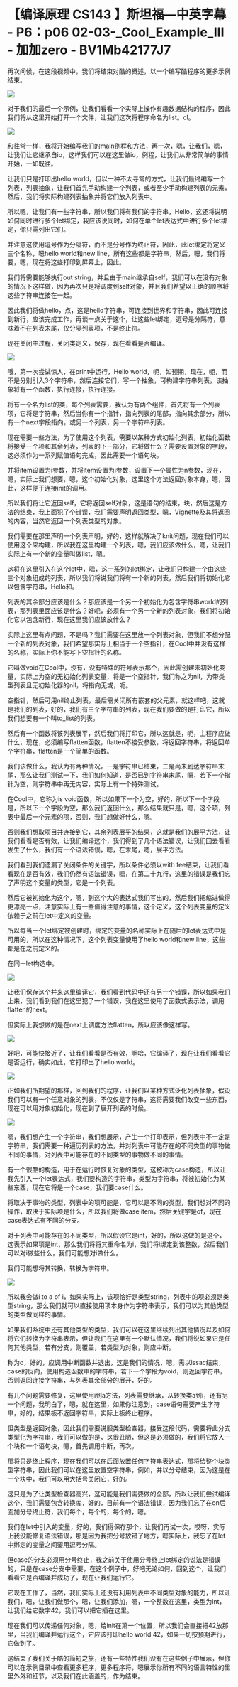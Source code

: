 # 【编译原理 CS143 】斯坦福—中英字幕 - P6：p06 02-03-_Cool_Example_III - 加加zero - BV1Mb42177J7

再次问候，在这段视频中，我们将结束对酷的概述，以一个编写酷程序的更多示例结束。

![](img/b7f7f95dfb31e6967bb48ac551b7f059_1.png)

对于我们的最后一个示例，让我们看看一个实际上操作有趣数据结构的程序，因此我们将从这里开始打开一个文件，让我们这次将程序命名为list。cl。



![](img/b7f7f95dfb31e6967bb48ac551b7f059_3.png)

和往常一样，我将开始编写我们的main例程和方法，再一次，嗯，让我们，嗯，让我们让它继承自io，这样我们可以在这里做io，例程，让我们从非常简单的事情开始，一如既往。

让我们只是打印出hello world，但以一种不太寻常的方式，让我们最终编写一个列表，列表抽象，让我们首先手动构建一个列表，或者至少手动构建列表的元素，然后，我们将实际构建列表抽象并将它们放入列表中。

所以嗯，让我们有一些字符串，所以我们将有我们的字符串，Hello，这还将说明如何同时进行多个let绑定，我应该说同时，如何在单个let表达式中进行多个let绑定，你只需列出它们。

并注意这使用逗号作为分隔符，而不是分号作为终止符，因此，此let绑定将定义三个名称，嗯hello world和new line，所有这些都是字符串，然后，嗯，我们将要，嗯，现在将这些打印到屏幕上，因此。

我们将需要能够执行out string，并且由于main继承自self，我们可以在没有对象的情况下这样做，因为再次只是将调度到self对象，并且我们希望以正确的顺序将这些字符串连接在一起。

因此我们将做hello，点，这是hello字符串，可连接到世界和字符串，因此可连接到新行，应该完成工作，再谈一点关于这个，让这些let绑定，逗号是分隔符，意味着不在列表末尾，仅分隔列表项，不是终止符。

现在关闭主过程，关闭类定义，保存，现在看看是否编译。

![](img/b7f7f95dfb31e6967bb48ac551b7f059_5.png)

哦，第一次尝试惊人，在print中运行，Hello world，呃，如预期，现在，呃，而不是分别引入3个字符串，然后连接它们，写一个抽象，可构建字符串列表，该抽象将有一个函数，执行连接，执行连接。

将有一个名为list的类，每个列表需要，我认为有两个组件，首先将有一个列表项，它将是字符串，然后当你有一个指针，指向列表的尾部，指向其余部分，所以有一个next字段指向，或另一个列表，另一个字符串列表。

现在需要一些方法，为了使用这个列表，需要以某种方式初始化列表，初始化函数将接受一个项和其余列表，列表的下一部分，它将做什么？需要设置对象的字段，这必须作为一系列赋值语句完成，因此需要一个语句块。

并将item设置为i参数，并将item设置为i参数，设置下一个属性为n参数，现在，嗯，实际上我们想要，嗯，这个初始化对象，这里这个方法返回对象本身，嗯，因此，这样便于连接init的调用。

所以我们将让它返回self，它将返回self对象，这是语句的结束，块，然后这是方法的结束，我上面犯了个错误，我们需要声明返回类型，嗯，Vignette及其将返回的内容，当然它返回一个列表类型的对象。

我们需要在那里声明一个列表声明，好的，这样就解决了knit问题，现在我们可以使用这个来构建，所以我在这里构建一个列表，嗯，我们应该做什么，嗯，让我们实际上有一个新的变量叫做list，嗯。

这将在这里引入在这个let中，嗯，这一系列的let绑定，让我们只构建一个由这些三个对象组成的列表，所以我们将说我们将有一个新的列表，然后我们将初始化它以包含字符串，Hello和。

列表的其余部分应该是什么？那应该是一个另一个初始化为包含字符串world的列表，那列表里面应该是什么？好吧，必须有一个另一个新的列表对象，我们将初始化它以包含新行，现在这里我们应该放什么？

实际上这里有点问题，不是吗？我们需要在这里放一个列表对象，但我们不想分配一个新的列表对象，我们希望那实际上相当于一个空指针，在Cool中并没有这样的名称，实际上你不能写下空指针的名称。

它叫做void在Cool中，没有，没有特殊的符号表示那个，因此需创建未初始化变量，实际上为空的无初始化列表变量，将是一个空指针，我们称之为nil，为带类型列表且无初始化器的nil，将指向无或，呃。

空指针，然后可用nil终止列表，最后需关闭所有嵌套的父元素，就这样吧，这就是我们的列表，好的，我们有三个字符串的列表，现在我们要做的是打印它，所以我们想要有一个叫to_list的列表。

然后有一个函数将该列表展平，然后我们将打印它，所以这就是，呃，主程序应做什么，现在，必须编写flatten函数，flatten不接受参数，将返回字符串，将返回单个字符串，flatten是一个简单的函数。

我们该做什么，我认为有两种情况，一是字符串已结束，二是尚未到达字符串末尾，那么让我们测试一下，我们如何知道，是否已到字符串末尾，嗯，若下一个指针为空，则字符串中再无内容，实际上有一个特殊测试。

在Cool中，它称为is void函数，所以如果下一个为空，好的，所以下一个字段是，所以下一个字段为空，那么我们返回什么，那么结果就只是，嗯，这个项，列表中最后一个元素的项，否则，我们想做好什么，嗯。

否则我们想取项目并连接到它，其余列表展平的结果，这就是我们的展平方法，让我们看看是否有效，让我们编译这个，我们得到了几个语法错误，让我们回去看看发生了什么，我们有一个语法错误，嗯，在末尾，嗯，展平方法。

我们看到我们遗漏了关闭条件的关键字，所以条件必须以with fee结束，让我们看看现在是否有效，我们仍然有语法错误，嗯，在第二十九行，这里的错误是我们忘了声明这个变量的类型，它是一个列表。

然后它被初始化为这个，嗯，到这个大的表达式我们写出的，然后我们把缩进做得更漂亮一点，注意实际上有一些值得注意的事情，这个定义，这个列表变量的定义依赖于之前在let中定义的变量。

所以每当一个let绑定被创建时，绑定的变量的名称实际上在随后的let表达式中是可用的，所以在这种情况下，这个列表变量使用了hello world和new line，这些都是在之前定义的。

在同一let构造中。

![](img/b7f7f95dfb31e6967bb48ac551b7f059_7.png)

让我们保存这个并来这里编译它，我们看到代码中还有另一个错误，所以如果我们上来，我们看到我们在这里犯了一个错误，我在这里使用了函数式表示法，调用flatten的next。

但实际上我想做的是在next上调度方法flatten，所以应该像这样写。

![](img/b7f7f95dfb31e6967bb48ac551b7f059_9.png)

好吧，可能快接近了，让我们看看是否有效，啊哈，它编译了，现在让我们看看它是否运行，确实如此，它打印出了hello world。



![](img/b7f7f95dfb31e6967bb48ac551b7f059_11.png)

正如我们所期望的那样，回到我们的程序，让我们以某种方式泛化列表抽象，假设我们可以有一个任意对象的列表，不仅仅是字符串，这将需要我们改变一些东西，现在可以用对象初始化，现在到了展开列表的时候。



![](img/b7f7f95dfb31e6967bb48ac551b7f059_13.png)

嗯，我们想产生一个字符串，我们想展示，产生一个打印表示，但列表中不一定是字符串，我们需要一种遍历列表的方法，并对列表中可能存在的不同类型的事物做不同的事情，对列表中可能存在的不同类型的事物做不同的事情。

有一个很酷的构造，用于在运行时恢复对象的类型，这被称为case构造，所以让我先引入一个let表达式，我们要构造的字符串，类型为字符串，将被初始化为某些东西，现在它将是一个case，我们要case什么。

将取决于事物的类型，列表中的项可能是，它可以是不同的类型，我们想对不同的操作，取决于实际项是什么，所以我们将做case item，然后关键字是of，现在case表达式有不同的分支。

对于列表中可能存在的不同类型，所以假设它是int，好的，所以这做的是这个，这表示如果项是int，那么我们将将其重命名为i，我们将i绑定到该整数，然后我们可以对i做些什么，我们可能想对i做什么。

我们可能想将其转换，转换为字符串。

![](img/b7f7f95dfb31e6967bb48ac551b7f059_15.png)

所以我会做i to a of i，如果实际上，该项恰好是类型string，列表中的项必须是类型string，那么我们就可以直接使用项本身作为字符串表示，我们可以为其他类型的类型做同样的事情。

如果我们系统中还有其他类型的类型，我们可以在这里继续列出其他情况以及如何将它们转换为字符串表示，但让我们在这里有一个默认情况，我们将说如果它是任何其他类型，若有分支，则覆盖，若类型为对象，则应中断。

称为o，好的，应调用中断函数并退出，这是我们的情况，嗯，需以issac结束，case的反向，使用构造函数中的字符串，若下一个字段为void，则返回字符串，否则返回连接字符串，与列表其余部分的展开，好的。

有几个问题需要修复，这里使用i到a方法，列表需要继承，从转换类a到i，还有另一个问题，我明白了，嗯，就在这里，如果你注意到，case语句需要产生字符串，好的，结果板不返回字符串，实际上板终止程序。

但类型是返回对象，因此我们需要说服类型检查器，接受这段代码，需要将此分支类型化为字符串，我们可以做的是，这很丑陋，但这是必须做的，我们将它放入一个块和一个语句块，嗯，首先调用中断，再次。

那将只是终止程序，现在我们可以在后面放置任何字符串表达式，那将给整个块类型字符串，因此我们可以在这里放置空字符串，例如，并以分号结束，因为这是在一个块中，我们可以用大括号关闭它，好的。

这只是为了让类型检查器高兴，这可能是我们需要做的全部，所以让我们尝试编译这个，我们需要包含转换库，好的，目前有一个语法错误，因为我们忘了在on后面加分号终止符，我们每个，每个的，每个的，嗯。

我们在let中引入的变量，好的，我们得保存那个，让我们再试一次，哎呀，实际上我没能修复语法错误，那是因为我把分号放错了地方，嗯实际上，我忘了在let中绑定的变量之间要用逗号分隔。

但case的分支必须用分号终止，我之前关于使用分号终止let绑定的说法是错误的，只是在case分支中需要，在这个例子中，好吧无论如何，回到这个，让我们看看它是否编译并成功了，现在让我们运行它。

它现在工作了，当然，我们实际上还没有利用列表中不同类型对象的能力，所以让我们，嗯，让我们做那个，嗯，让我们添加，嗯，一个整数在这里，类型为int，让我们给它数字42，我们可以把它插在这里。

现在我们可以传递任何对象，嗯，给init在第一个位置，所以我们会直接把42放那里，当我们编译并运行这个，它应该打印hello world 42，如果一切按预期进行，它做到了。

这结束了我们关于酷的简短之旅，还有一些特性我们没有在这些例子中展示，但你可以在示例目录中查看更多程序，更多程序将，嗯展示你所有不同的语言特性的里里外外和细节，以及我们在此涵盖的，作为结束。

